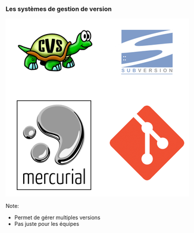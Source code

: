 ### Les systèmes de gestion de version

![Systèmes de gestion de version](../images/versionControlSystems.png)

Note:

- Permet de gérer multiples versions
- Pas juste pour les équipes
